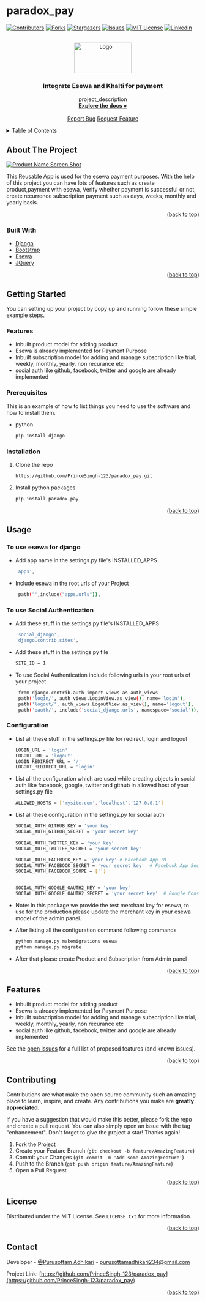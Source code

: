 # paradox_pay
<div id="top"></div>
<!--
*** Thanks for checking out the Best-README-Template. If you have a suggestion
*** that would make this better, please fork the repo and create a pull request
*** or simply open an issue with the tag "enhancement".
*** Don't forget to give the project a star!
*** Thanks again! Now go create something AMAZING! :D
-->



<!-- PROJECT SHIELDS -->
<!--
*** I'm using markdown "reference style" links for readability.
*** Reference links are enclosed in brackets [ ] instead of parentheses ( ).
*** See the bottom of this document for the declaration of the reference variables
*** for contributors-url, forks-url, etc. This is an optional, concise syntax you may use.
*** https://www.markdownguide.org/basic-syntax/#reference-style-links
-->
[![Contributors][contributors-shield]][contributors-url]
[![Forks][forks-shield]][forks-url]
[![Stargazers][stars-shield]][stars-url]
[![Issues][issues-shield]][issues-url]
[![MIT License][license-shield]][license-url]
[![LinkedIn][linkedin-shield]][linkedin-url]



<!-- PROJECT LOGO -->
<br />
<div align="center">
  <a href="https://github.com/github_username/repo_name">
    <img src="images/djesewa.png" alt="Logo" width="150" height="80">
  </a>

<h3 align="center">Integrate Esewa and Khalti for payment</h3>

  <p align="center">
    project_description
    <br />
    <!-- <a href="https://github.com/github_username/repo_name"><strong>Explore the docs Â»</strong></a>
    <br />
    <br />
    <a href="https://github.com/github_username/repo_name">View Demo</a>
    Â·
    <a href="https://github.com/github_username/repo_name/issues">Report Bug</a>
    Â·
    <a href="https://github.com/github_username/repo_name/issues">Request Feature</a> -->
    <a href="#"><strong>Explore the docs »</strong></a>
    <br />
    <br />
    <a href="#">Report Bug</a>
    <a href="#">Request Feature</a>
  </p>
</div>



<!-- TABLE OF CONTENTS -->
<details>
  <summary>Table of Contents</summary>
  <ol>
    <li>
      <a href="#about-the-project">About The Project</a>
      <ul>
        <li><a href="#built-with">Built With</a></li>
      </ul>
    </li>
    <li>
      <a href="#getting-started">Getting Started</a>
      <ul>
        <li><a href="#prerequisites">Prerequisites</a></li>
        <li><a href="#installation">Installation</a></li>
      </ul>
    </li>
    <li><a href="#usage">Usage</a></li>
    <li><a href="#features">Features</a></li>
    <li><a href="#contributing">Contributing</a></li>
    <li><a href="#license">License</a></li>
    <li><a href="#contact">Contact</a></li>
     
  </ol>
</details>



<!-- ABOUT THE PROJECT -->
## About The Project

[![Product Name Screen Shot][product-screenshot]](https://example.com)

 
This Reusable App is used for the esewa payment purposes. With the help of this project you can have lots of features 
such as create product,payment with esewa, Verify whether payment is successful or not, create recurrence subscription payment such as days, weeks, monthly and yearly basis.

<p align="right">(<a href="#top">back to top</a>)</p>



### Built With

* [Django](https://www.djangoproject.com/)
* [Bootstrap](https://getbootstrap.com)
* [Esewa](https://esewa.com.np/)
* [JQuery](https://jquery.com)

<p align="right">(<a href="#top">back to top</a>)</p>



<!-- GETTING STARTED -->
## Getting Started

You can setting up your project by  copy up and running follow these simple example steps.

### Features
* Inbuilt product model for adding product
* Esewa is already implemented for Payment Purpose
* Inbuilt subscription model for adding and manage subscription like trial, weekly, monthly, yearly, non recurance etc
* social auth like github, facebook, twitter and google  are already implemented 



### Prerequisites

This is an example of how to list things you need to use the software and how to install them.
* python
  ```sh
  pip install django
  ```

### Installation


1. Clone the repo
   ```sh
   https://github.com/PrinceSingh-123/paradox_pay.git
   ```
2. Install python packages
   ```sh
   pip install paradox-pay
   ```
 

<p align="right">(<a href="#top">back to top</a>)</p>



<!-- USAGE EXAMPLES -->
## Usage

### To use esewa for django
* Add app name in the settings.py file's INSTALLED_APPS
  ```sh
  'apps',
  ```
* Include esewa in the root urls of your Project
  ```sh
   path("",include("apps.urls")),
   ```
### To use Social Authentication
* Add these stuff in the settings.py file's INSTALLED_APPS
  ```sh
  'social_django',
  'django.contrib.sites',
  ```
* Add these stuff in the settings.py file
  ```sh
  SITE_ID = 1
  ```
* To use Social Authentication include following urls in your root urls of your project
  ```sh
   from django.contrib.auth import views as auth_views
   path('login/', auth_views.LoginView.as_view(), name='login'),
   path('logout/', auth_views.LogoutView.as_view(), name='logout'),
   path('oauth/', include('social_django.urls', namespace='social')),
   ```

### Configuration

* List all these stuff in the settings.py file for redirect, login  and logout
  ```sh
  LOGIN_URL = 'login'
  LOGOUT_URL = 'logout'
  LOGIN_REDIRECT_URL = '/'
  LOGOUT_REDIRECT_URL = 'login'

  ```
* List all the configuration which are used while creating objects in social auth like facebook, google, twitter and github in allowed host of your settings.py file
  ``` sh
  ALLOWED_HOSTS = ['mysite.com','localhost','127.0.0.1']

  ```
* List all these configuration in the settings.py for social auth

  ``` sh
  SOCIAL_AUTH_GITHUB_KEY = 'your key'
  SOCIAL_AUTH_GITHUB_SECRET = 'your secret key'
 
  SOCIAL_AUTH_TWITTER_KEY = 'your key'
  SOCIAL_AUTH_TWITTER_SECRET = 'your secret key'
 
  SOCIAL_AUTH_FACEBOOK_KEY = 'your key' # Facebook App ID
  SOCIAL_AUTH_FACEBOOK_SECRET = 'your secret key'  # Facebook App Secret
  SOCIAL_AUTH_FACEBOOK_SCOPE = ['']


  SOCIAL_AUTH_GOOGLE_OAUTH2_KEY = 'your key'
  SOCIAL_AUTH_GOOGLE_OAUTH2_SECRET = 'your secret key'  # Google Consumer Secret
  ```

* Note: In this package we provide the test merchant key for esewa, to use for the production please update the merchant key in your esewa model of the admin panel. 

* After listing all the configuration command following commands 
  ```sh
  python manage.py makemigrations esewa
  python manage.py migrate
  ```

* After that please create  Product and Subscription from Admin panel





<!-- _For more examples, please refer to the [Documentation](https://example.com)_ -->

<p align="right">(<a href="#top">back to top</a>)</p>



<!-- Features -->
## Features

* Inbuilt product model for adding product
* Esewa is already implemented for Payment Purpose
* Inbuilt subscription model for adding and manage subscription like trial, weekly, monthly, yearly, non recurance etc
* social auth like github, facebook, twitter and google  are already implemented 




     

See the [open issues](https://github.com/PrinceSingh-123/paradox_pay/issues) for a full list of proposed features (and known issues).

<p align="right">(<a href="#top">back to top</a>)</p>



<!-- CONTRIBUTING -->
## Contributing

Contributions are what make the open source community such an amazing place to learn, inspire, and create. Any contributions you make are **greatly appreciated**.

If you have a suggestion that would make this better, please fork the repo and create a pull request. You can also simply open an issue with the tag "enhancement".
Don't forget to give the project a star! Thanks again!

1. Fork the Project
2. Create your Feature Branch (`git checkout -b feature/AmazingFeature`)
3. Commit your Changes (`git commit -m 'Add some AmazingFeature'`)
4. Push to the Branch (`git push origin feature/AmazingFeature`)
5. Open a Pull Request

<p align="right">(<a href="#top">back to top</a>)</p>



<!-- LICENSE -->
## License

Distributed under the MIT License. See `LICENSE.txt` for more information.

<p align="right">(<a href="#top">back to top</a>)</p>



<!-- CONTACT -->
## Contact

Developer - [@Purusottam Adhikari](https://www.linkedin.com/in/purusottam-adhikari/) - purusottamadhikari234@gmail.com

Project Link: [https://github.com/PrinceSingh-123/paradox_pay](https://github.com/PrinceSingh-123/paradox_pay)

<p align="right">(<a href="#top">back to top</a>)</p>



<!-- MARKDOWN LINKS & IMAGES -->
<!-- https://www.markdownguide.org/basic-syntax/#reference-style-links -->
[contributors-shield]: https://img.shields.io/github/contributors/PrinceSingh-123/paradox_pay?style=for-the-badge
[contributors-url]: https://github.com/PrinceSingh-123/paradox_payment/graphs/contributors
[forks-shield]: https://img.shields.io/github/forks/PrinceSingh-123/paradox_pay?style=for-the-badge
[forks-url]: https://github.com/PrinceSingh-123/paradox_pay/network
[stars-shield]: https://img.shields.io/github/stars/PrinceSingh-123/paradox_pay?style=for-the-badge
[stars-url]: https://github.com/PrinceSingh-123/paradox_pay/stargazers
[issues-shield]: https://img.shields.io/github/issues/PrinceSingh-123/paradox_pay?style=for-the-badge
[issues-url]: https://github.com/PrinceSingh-123/paradox_pay/issues
[license-shield]: https://img.shields.io/github/license/PrinceSingh-123/paradox_pay?style=for-the-badge
[license-url]: https://github.com/PrinceSingh-123/paradox_pay/blob/main/LICENSE.txt
[linkedin-shield]: https://img.shields.io/badge/-LinkedIn-black.svg?style=for-the-badge&logo=linkedin&colorB=555
[linkedin-url]: https://www.linkedin.com/in/purusottam-adhikari/
[product-screenshot]: images/admin.jpg



